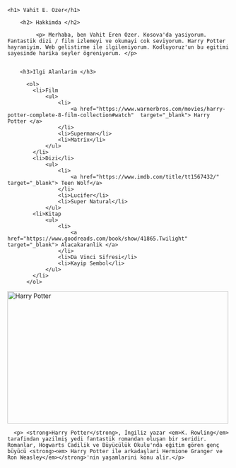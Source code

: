 <!-- web sayfami detaylandiriyorum -->

<!DOCTYPE html>
<html lang="en">
<head>
    <meta charset="UTF-8">
    <meta http-equiv="X-UA-Compatible" content="IE=edge">
    <meta name="viewport" content="width=device-width, initial-scale=1.0">
    <title>Vahit Eren Ozer Hakkinda</title>
</head>
<body>
    

<!-- Kişisel Bilgiler -->

    <h1> Vahit E. Ozer</h1>
        
        <h2> Hakkimda </h2>
           
             <p> Merhaba, ben Vahit Eren Ozer. Kosova'da yasiyorum. Fantastik dizi / film izlemeyi ve okumayi cok seviyorum. Harry Potter hayraniyim. Web gelistirme ile ilgileniyorum. Kodluyoruz'un bu egitimi sayesinde harika seyler ögreniyorum. </p>


        <h3>Ilgi Alanlarim </h3> 
             
          <ol>
            <li>Film
                <ul>
                    <li>
                        <a href="https://www.warnerbros.com/movies/harry-potter-complete-8-film-collection#watch"  target="_blank"> Harry Potter </a> 
                    </li>
                    <li>Superman</li>
                    <li>Matrix</li>
                </ul>
            </li>
            <li>Dizi</li>
                <ul>
                    <li> 
                        <a href="https://www.imdb.com/title/tt1567432/" target="_blank"> Teen Wolf</a>
                    </li>
                    <li>Lucifer</li>
                    <li>Super Natural</li>
                </ul>
            <li>Kitap
                <ul>
                    <li>
                        <a href="https://www.goodreads.com/book/show/41865.Twilight" target="_blank"> Alacakaranlik </a>
                    </li>
                    <li>Da Vinci Sifresi</li>
                    <li>Kayip Sembol</li>
                </ul>
            </li>
          </ol>


<!-- Film Hakkinda -->
        
<div> 
      <img src="https://phantom-marca.unidadeditorial.es/f21a9f12a57a63c7ea4ee14e048aca9f/resize/1320/f/jpg/assets/multimedia/imagenes/2023/01/25/16746808818281.jpg" alt=" Harry Potter" width=" 500" height="300" > 

      <p> <strong>Harry Potter</strong>, İngiliz yazar <em>K. Rowling</em> tarafindan yazilmiş yedi fantastik romandan oluşan bir seridir. Romanlar, Hogwarts Cadilik ve Büyücülük Okulu'nda eğitim gören genç büyücü <strong><em> Harry Potter ile arkadaşlari Hermione Granger ve Ron Weasley</em></strong>'nin yaşamlarini konu alir.</p>

</div>

</body>
</html>